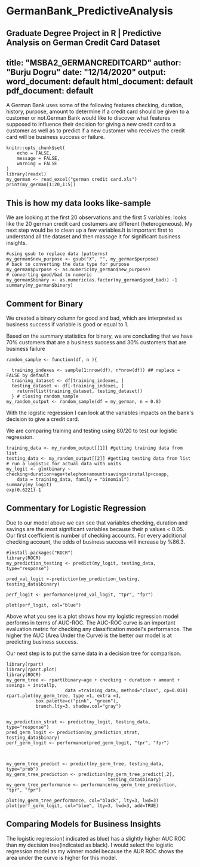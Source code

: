 # GermanBank_PredictiveAnalysis
Graduate Degree Project in R | Predictive Analysis on German Credit Card Dataset
---
title: "MSBA2_GERMANCREDITCARD"
author: "Burju Dogru"
date: "12/14/2020"
output:
  word_document: default
  html_document: default
  pdf_document: default
---

A German Bank uses some of the following features checking, duration, history, purpose, amount to determine if a credit card should be given to a customer or not.German Bank would like to discover what features supposed to influence their decision for giving a new credit card to a customer as well as to predict if a new customer who receives the credit card will be business success or failure.

```{r setup, echo = FALSE}
knitr::opts_chunk$set(
	echo = FALSE,
	message = FALSE,
	warning = FALSE
)
library(readxl)
my_german <- read_excel("german credit card.xls")
print(my_german[1:20,1:5])
```

## This is how my data looks like-sample 

We are looking at the first 20 observations and the first 5 variables; looks like the 20 german credit card costumers are different (heterogeneous). My next step would be to clean up a few variables.It is important first to understand all the dataset and then massage it for significant business insights.

```{r massaging}
#using gsub to replace data (patterns)
my_german$new_purpose <- gsub("X", "", my_german$purpose)
# back to converting the data type for purpose
my_german$purpose <- as.numeric(my_german$new_purpose)
# converting good/bad to numeric
my_german$binary <- as.numeric(as.factor(my_german$good_bad)) -1
summary(my_german$binary)
```

## Comment for Binary

We created a binary column for good and bad, which are interpreted as business success if variable is good or equal to 1.

Based on the summary statistics for binary, we are concluding that we have 70% customers that are a business success and 30% customers that are business failure

```{r modeling}
random_sample <- function(df, n ){
  
  training_indexes <- sample(1:nrow(df), n*nrow(df)) ## replace = FALSE by default
  training_dataset <- df[training_indexes, ]
  testing_dataset <- df[-training_indexes, ]
    return(list(training_dataset, testing_dataset))
  } # closing random_sample
my_random_output <- random_sample(df = my_german, n = 0.8)
```

With the logistic regression I can look at the variables impacts on the bank's decision to give a credit card.

We are comparing training and testing using 80/20 to test our logistic regression.

```{r}
training_data <- my_random_output[[1]] #getting training data from list
testing_data <- my_random_output[[2]] #getting testing data from list
# run a logistic for actual data with units
my_logit <- glm(binary ~ checking+duration+age+telephon+amount+savings+installp+coapp,
    data = training_data, family = "binomial")
summary(my_logit)
exp(0.6221)-1
```

## Commentary for Logistic Regression

Due to our model above we can see that variables checking, duration and savings are the most significant variables because their p values < 0.05. Our first coefficient is number of checking accounts. 
For every additional checking account, the odds of business success will increase by %86.3.


```{r}
#install.packages("ROCR")
library(ROCR)  
my_prediction_testing <- predict(my_logit, testing_data, type="response")

pred_val_logit <-prediction(my_prediction_testing, testing_data$binary)

perf_logit <- performance(pred_val_logit, "tpr", "fpr")

plot(perf_logit, col="blue")
```


Above what you see is a plot shows how my logistic regression model performs in terms of AUC-ROC. The AUC-ROC curve is an important evaluation metric for checking any classification model's performance. The higher the AUC (Area Under the Curve) is the better our model is at predicting business success.

Our next step is to put the same data in a decision tree for comparison. 

```{r tree}
library(rpart)
library(rpart.plot)
library(ROCR)
my_germ_tree <- rpart(binary~age + checking + duration + amount + savings + installp,
                      data =training_data, method="class", cp=0.018)
rpart.plot(my_germ_tree, type =1, extra =1, 
           box.palette=c("pink", "green"),
           branch.lty=3, shadow.col="gray")


my_prediction_strat <- predict(my_logit, testing_data, type="response")
pred_germ_logit <- prediction(my_prediction_strat, testing_data$binary)
perf_germ_logit <- performance(pred_germ_logit, "tpr", "fpr")



my_germ_tree_predict <- predict(my_germ_tree, testing_data, type="prob")
my_germ_tree_prediction <- prediction(my_germ_tree_predict[,2],
                                      testing_data$binary)
my_germ_tree_performance <- performance(my_germ_tree_prediction, "tpr", "fpr")

plot(my_germ_tree_performance, col="black", lty=3, lwd=3)
plot(perf_germ_logit, col="blue", lty=3, lwd=3, add=TRUE)

```

## Comparing Models for Business Insights

The logistic regression( indicated as blue) has a slightly higher AUC ROC than my decision tree(indicated as black). 
I would select the logistic regression model as my winner model because the AUR ROC shows the area under the curve is higher for this model.

